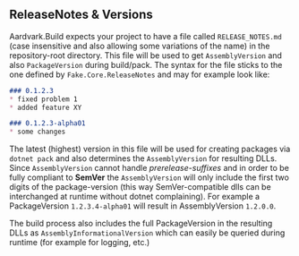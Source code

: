## ReleaseNotes & Versions

Aardvark.Build expects your project to have a file called `RELEASE_NOTES.md` (case insensitive and also allowing some variations of the name) in the repository-root directory. This file will be used to get `AssemblyVersion` and also `PackageVersion` during build/pack. The syntax for the file sticks to the one defined by `Fake.Core.ReleaseNotes` and may for example look like:

```markdown
### 0.1.2.3
* fixed problem 1
* added feature XY

### 0.1.2.3-alpha01
* some changes
```

The latest (highest) version in this file will be used for creating packages via `dotnet pack` and also determines the `AssemblyVersion` for resulting DLLs. Since `AssemblyVersion` cannot handle *prerelease-suffixes* and in order to be fully compliant to **SemVer** the `AssemblyVersion` will only include the first two digits of the package-version (this way SemVer-compatible dlls can be interchanged at runtime without dotnet complaining). For example a PackageVersion `1.2.3.4-alpha01` will result in AssemblyVersion `1.2.0.0`.

The build process also includes the full PackageVersion in the resulting DLLs as `AssemblyInformationalVersion` which can easily be queried during runtime (for example for logging, etc.)
